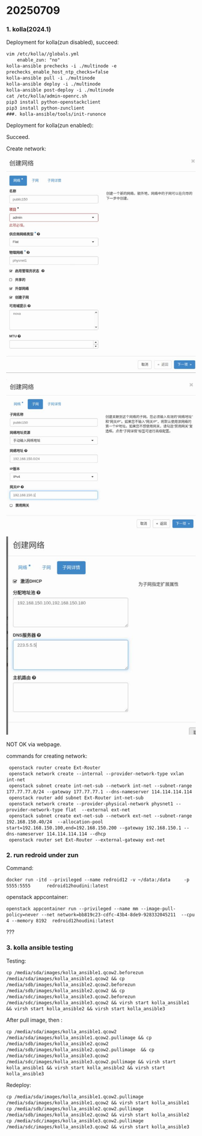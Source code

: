 # 20250709
### 1. kolla(2024.1)
Deployment for kolla(zun disabled), succeed:      

```
vim /etc/kolla//globals.yml
    enable_zun: "no"
kolla-ansible prechecks -i ./multinode -e prechecks_enable_host_ntp_checks=false
kolla-ansible pull -i ./multinode 
kolla-ansible deploy -i ./multinode 
kolla-ansible post-deploy -i ./multinode 
cat /etc/kolla/admin-openrc.sh 
pip3 install python-openstackclient
pip3 install python-zunclient
###. kolla-ansible/tools/init-runonce 

```
Deployment for kolla(zun enabled):      

Succeed.     

Create network:    

![./images/2025_07_09_10_16_52_712x810.jpg](./images/2025_07_09_10_16_52_712x810.jpg)

![./images/2025_07_09_10_18_44_721x574.jpg](./images/2025_07_09_10_18_44_721x574.jpg)

![./images/2025_07_09_10_19_16_550x575.jpg](./images/2025_07_09_10_19_16_550x575.jpg)

NOT OK via webpage.      

commands for creating network:      

```
 openstack router create Ext-Router
 openstack network create --internal --provider-network-type vxlan int-net
 openstack subnet create int-net-sub --network int-net --subnet-range 177.77.77.0/24 --gateway 177.77.77.1 --dns-nameserver 114.114.114.114
 openstack router add subnet Ext-Router int-net-sub
 openstack network create --provider-physical-network physnet1 --provider-network-type flat  --external ext-net
 openstack subnet create ext-net-sub --network ext-net --subnet-range 192.168.150.40/24  --allocation-pool start=192.168.150.100,end=192.168.150.200 --gateway 192.168.150.1 --dns-nameserver 114.114.114.114 --dhcp
 openstack router set Ext-Router --external-gateway ext-net

```
### 2. run redroid under zun
Command:     

```
docker run -itd --privileged --name redroid12 -v ~/data:/data     -p 5555:5555      redroid12houdini:latest
```
openstack appcontainer:     

```
openstack appcontainer run --privileged --name mm --image-pull-policy=never --net network=bb819c23-cdfc-43b4-8de9-928332045211  --cpu 4 --memory 8192  redroid12houdini:latest
```

??? 
### 3. kolla ansible testing
Testing:    

```
cp /media/sda/images/kolla_ansible1.qcow2.beforezun /media/sda/images/kolla_ansible1.qcow2 && cp /media/sdb/images/kolla_ansible2.qcow2.beforezun /media/sdb/images/kolla_ansible2.qcow2 && cp /media/sdc/images/kolla_ansible3.qcow2.beforezun /media/sdc/images/kolla_ansible3.qcow2 && virsh start kolla_ansible1 && virsh start kolla_ansible2 && virsh start kolla_ansible3
```
After pull image, then :      

```
cp /media/sda/images/kolla_ansible1.qcow2 /media/sda/images/kolla_ansible1.qcow2.pullimage && cp /media/sdb/images/kolla_ansible2.qcow2 /media/sdb/images/kolla_ansible2.qcow2.pullimage  && cp /media/sdc/images/kolla_ansible3.qcow2 /media/sdc/images/kolla_ansible3.qcow2.pullimage && virsh start kolla_ansible1 && virsh start kolla_ansible2 && virsh start kolla_ansible3
```

Redeploy:     

```
cp /media/sda/images/kolla_ansible1.qcow2.pullimage /media/sda/images/kolla_ansible1.qcow2 && virsh start kolla_ansible1
cp /media/sdb/images/kolla_ansible2.qcow2.pullimage /media/sdb/images/kolla_ansible2.qcow2 && virsh start kolla_ansible2
cp /media/sdc/images/kolla_ansible3.qcow2.pullimage /media/sdc/images/kolla_ansible3.qcow2 && virsh start kolla_ansible3
```
